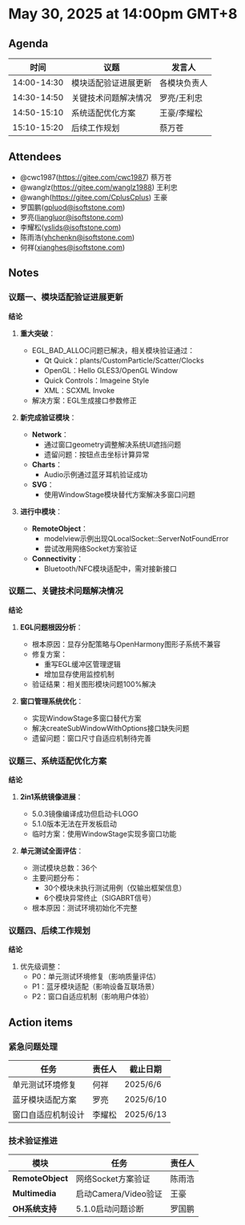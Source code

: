 # May 30, 2025 at 14:00pm GMT+8

## Agenda
| 时间 | 议题 | 发言人 |
|--|--|--|
| 14:00-14:30 | 模块适配验证进展更新 | 各模块负责人 |
| 14:30-14:50 | 关键技术问题解决情况 | 罗亮/王利忠 |
| 14:50-15:10 | 系统适配优化方案 | 王豪/李耀松 |
| 15:10-15:20 | 后续工作规划 | 蔡万苍 |

## Attendees
- @cwc1987(https://gitee.com/cwc1987) 蔡万苍
- @wanglz(https://gitee.com/wanglz1988) 王利忠
- @wangh(https://gitee.com/CplusCplus) 王豪
- 罗国鹏(gpluod@isoftstone.com)
- 罗亮(liangluor@isoftstone.com)
- 李耀松(yslids@isoftstone.com)
- 陈雨浩(yhchenkn@isoftstone.com)
- 何祥(xianghes@isoftstone.com)

## Notes

### 议题一、模块适配验证进展更新

**结论**
1. **重大突破**：
   - EGL_BAD_ALLOC问题已解决，相关模块验证通过：
     - Qt Quick：plants/CustomParticle/Scatter/Clocks
     - OpenGL：Hello GLES3/OpenGL Window
     - Quick Controls：Imageine Style
     - XML：SCXML Invoke
   - 解决方案：EGL生成接口参数修正

2. **新完成验证模块**：
   - **Network**：
     - 通过窗口geometry调整解决系统UI遮挡问题
     - 遗留问题：按钮点击坐标计算异常
   - **Charts**：
     - Audio示例通过蓝牙耳机验证成功
   - **SVG**：
     - 使用WindowStage模块替代方案解决多窗口问题

3. **进行中模块**：
   - **RemoteObject**：
     - modelview示例出现QLocalSocket::ServerNotFoundError
     - 尝试改用网络Socket方案验证
   - **Connectivity**：
     - Bluetooth/NFC模块适配中，需对接新接口

### 议题二、关键技术问题解决情况

**结论**
1. **EGL问题根因分析**：
   - 根本原因：显存分配策略与OpenHarmony图形子系统不兼容
   - 修复方案：
     - 重写EGL缓冲区管理逻辑
     - 增加显存使用监控机制
   - 验证结果：相关图形模块问题100%解决

2. **窗口管理系统优化**：
   - 实现WindowStage多窗口替代方案
   - 解决createSubWindowWithOptions接口缺失问题
   - 遗留问题：窗口尺寸自适应机制待完善

### 议题三、系统适配优化方案

**结论**
1. **2in1系统镜像进展**：
   - 5.0.3镜像编译成功但启动卡LOGO
   - 5.1.0版本无法在开发板启动
   - 临时方案：使用WindowStage实现多窗口功能

2. **单元测试全面评估**：
   - 测试模块总数：36个
   - 主要问题分布：
     - 30个模块未执行测试用例（仅输出框架信息）
     - 6个模块异常终止（SIGABRT信号）
   - 根本原因：测试环境初始化不完整

### 议题四、后续工作规划

**结论**
1. 优先级调整：
   - P0：单元测试环境修复（影响质量评估）
   - P1：蓝牙模块适配（影响设备互联场景）
   - P2：窗口自适应机制（影响用户体验）

## Action items
### 紧急问题处理
| 任务 | 责任人 | 截止日期 |
|--|--|--|
| 单元测试环境修复 | 何祥 | 2025/6/6 |
| 蓝牙模块适配方案 | 罗亮 | 2025/6/10 |
| 窗口自适应机制设计 | 李耀松 | 2025/6/13 |

### 技术验证推进
| 模块 | 任务 | 责任人 |
|--|--|--|
| **RemoteObject** | 网络Socket方案验证 | 陈雨浩 |
| **Multimedia** | 启动Camera/Video验证 | 王豪 |
| **OH系统支持** | 5.1.0启动问题诊断 | 罗国鹏 |
